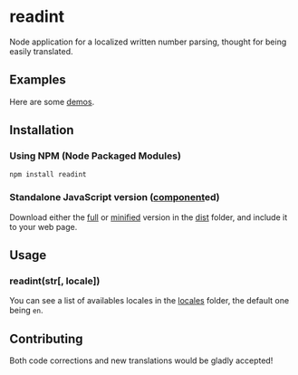 readint
=======

Node application for a localized written number parsing, thought for being easily translated.

Examples
--------

Here are some [demos](http://nmussy.github.io/readint/).

Installation
------------

### Using NPM (Node Packaged Modules)

	npm install readint

### Standalone JavaScript version ([component](https://github.com/component/component)ed)

Download either the [full](dist/readint.js) or [minified](dist/readint.min.js) version in the [dist](https://github.com/nmussy/readint/tree/master/dist) folder, and include it to your web page.
	
Usage
-----

### readint(str[, locale])

You can see a list of availables locales in the [locales](https://github.com/nmussy/readint/tree/master/locales) folder, the default one being `en`.

Contributing
------------

Both code corrections and new translations would be gladly accepted!